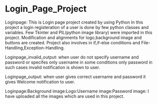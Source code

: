 # Login_Page_Project

Loginpage:
This is Login page project created by using Python
In this project a login registeration of a user is done by few python classes and variables.
Few Tkinter and PIL(python image library) were imported in this project.
Modification and alignments for logo,background image and buttons are created.
Project also involves in if,if-else conditions and File-Handling,Exception-Handling.

Loginpage_invalid_output:
when user do not specify username and password or specifes only username in some conditions only password in such cases invalid notification is shown to user.

Loginpage_output:
when user gives correct username and password it gives Welcome notification to user.

Loginpage:Background image:Logo:Username image:Password image:
I have uploaded all the images which are used in this project.
